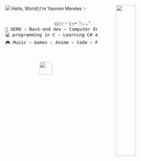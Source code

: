 <div align="center">
<img src="https://readme-typing-svg.demolab.com?
<marquee style="font-family: Inconsolata; font-weight: 500; font-size: 50px; duration: 4000ms; pause: 300ms; color: #FFC0CB; text-align: left; width: 70%; margin-left: 5%;">
    Hello, World!;I'm Yasmim Mendes ✨
</marquee>
<img src="https://usagif.com/wp-content/uploads/2022/hqgif/anya-forger-spy-family-acegif-89.gif" width="35%" align="right" />
<br><br>
<pre>
                    ଘ(੭ˊᵕˋ)੭* ੈ✩‧₊˚
    📖 UEMG ✧ Back-end dev ✧ Computer Engineering
    💻 programming in C ✧ Learning C# and Python
    🎮 Music ✧ Games ✧ Anime ✧ Code ✧ RPG
</pre>
<br><br>
<img src="https://raw.githubusercontent.com/innng/innng/master/assets/kyubey.gif" height="40" />
<br><br><br>
</div>
